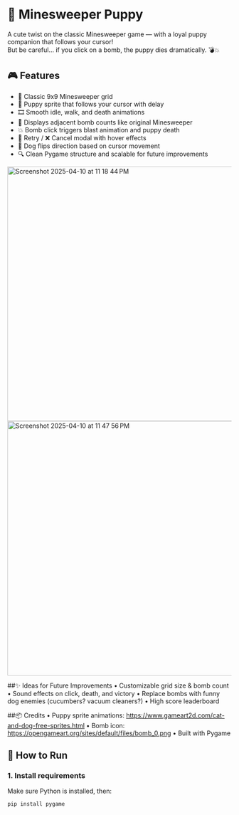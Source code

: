 # 🐶 Minesweeper Puppy

A cute twist on the classic Minesweeper game — with a loyal puppy companion that follows your cursor!  
But be careful... if you click on a bomb, the puppy dies dramatically. 💣💥

## 🎮 Features
- 🔲 Classic 9x9 Minesweeper grid
- 🐾 Puppy sprite that follows your cursor with delay
- 🎞️ Smooth idle, walk, and death animations
- 🧠 Displays adjacent bomb counts like original Minesweeper
- 💥 Bomb click triggers blast animation and puppy death
- 🔁 Retry / ❌ Cancel modal with hover effects
- 🧭 Dog flips direction based on cursor movement
- 🔍 Clean Pygame structure and scalable for future improvements

<img width="572" alt="Screenshot 2025-04-10 at 11 18 44 PM" src="https://github.com/user-attachments/assets/44f06a1a-7f6b-4fbd-8525-5265e19b0a24" />
<img width="572" alt="Screenshot 2025-04-10 at 11 47 56 PM" src="https://github.com/user-attachments/assets/83ae3000-1854-4ecc-9846-cd97749d35be" />

##✨ Ideas for Future Improvements
•	Customizable grid size & bomb count
•	Sound effects on click, death, and victory
•	Replace bombs with funny dog enemies (cucumbers? vacuum cleaners?)
•	High score leaderboard

##📦 Credits
•	Puppy sprite animations: https://www.gameart2d.com/cat-and-dog-free-sprites.html
•	Bomb icon: https://opengameart.org/sites/default/files/bomb_0.png
•	Built with Pygame

## 🚀 How to Run

### 1. Install requirements

Make sure Python is installed, then:

```bash
pip install pygame

